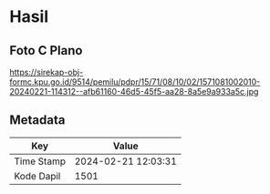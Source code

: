 # Hasil

## Foto C Plano

https://sirekap-obj-formc.kpu.go.id/9514/pemilu/pdpr/15/71/08/10/02/1571081002010-20240221-114312--afb61160-46d5-45f5-aa28-8a5e9a933a5c.jpg


## Metadata

| Key        | Value               |
| ---------- | ------------------- |
| Time Stamp | 2024-02-21 12:03:31 |
| Kode Dapil | 1501                |



